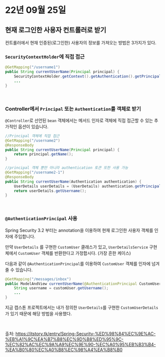 # 22년 09월 25일


## 현재 로그인한 사용자 컨트롤러로 받기

컨트롤러에서 현재 인증된(로그인한) 사용자의 정보를 가져오는 방법은 3가지가 있다.

### `SecurityContextHolder`에 직접 접근
```java
@GetMapping("/username1")
public String currentUserName(Principal principal) {
    SecurityContextHolder.getContext().getAuthentication().getPrincipal();
    ...
}
```

<br>

### Controller에서 `Principal` 또는 `Authentication`를 객체로 받기

`@Controller`로 선언된 `bean` 객체에서는 메서드 인자로 객체에 직접 접근할 수 있는 추가적인 옵션이 있습니다.

```java
//Principal 객체에 직접 접근
@GetMapping("/username2")
@ResponseBody
public String currentUserName(Principal principal) {
    return principal.getName();
}

//principal 객체 뿐만 아니라 authentication 토큰 또한 사용 가능
@GetMapping("/username2-1")
@ResponseBody
public String currentUserName(Authentication authentication) {
    UserDetails userDetails = (UserDetails) authentication.getPrincipal();
    return userDetails.getUsername();
}
```

<br>

### `@AuthenticationPrincipal` 사용

Spring Security 3.2 부터는 annotation을 이용하여 현재 로그인한 사용자 객체를 인자에 주입합니다.

만약 `UserDetails` 를 구현한 `CustomUser` 클래스가 있고, `UserDetailsService` 구현체에서 `CustomUser` 객체를 반환한다고 가정합시다. (가장 흔한 케이스)

다음과 같이 `@AuthenticationPrincipal`를 이용하여 `CustomUser` 객체를 인자에 넘겨줄 수 있습니다.

```java
@GetMapping("/messages/inbox")
public ModelAndView currentUserName(@AuthenticationPrincipal CustomUser customUser) {
    String username = customUser.getUsername();
    ...
}
```

지금 캡스톤 프로젝트에서는 내가 정의한 `UserDetails`를 구현한 `CustomUserDetails`가 있기 때문에 해당 방법을 사용했다.

<br>

출처: https://itstory.tk/entry/Spring-Security-%ED%98%84%EC%9E%AC-%EB%A1%9C%EA%B7%B8%EC%9D%B8%ED%95%9C-%EC%82%AC%EC%9A%A9%EC%9E%90-%EC%A0%95%EB%B3%B4-%EA%B0%80%EC%A0%B8%EC%98%A4%EA%B8%B0
